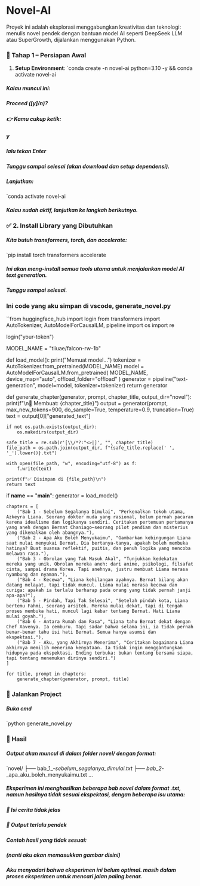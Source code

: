 # Novel-AI
Proyek ini adalah eksplorasi menggabungkan kreativitas dan teknologi:
menulis novel pendek dengan bantuan model AI seperti DeepSeek LLM atau SuperGrowth, dijalankan menggunakan Python.
### 🔧 Tahap 1 – Persiapan Awal
1. **Setup Environment**:
`conda create -n novel-ai python=3.10 -y && conda activate novel-ai
##### Kalau muncul ini:
##### Proceed ([y]/n)?
##### 👉 Kamu cukup ketik:
##### y
##### lalu tekan Enter
##### Tunggu sampai selesai (akan download dan setup dependensi).
##### Lanjutkan:
`conda activate novel-ai
##### Kalau sudah aktif, lanjutkan ke langkah berikutnya.
### ✅ 2. Install Library yang Dibutuhkan
##### Kita butuh transformers, torch, dan accelerate:
`pip install torch transformers accelerate
##### Ini akan meng-install semua tools utama untuk menjalankan model AI text generation.
##### Tunggu sampai selesai.
### Ini code yang aku simpan di vscode, generate_novel.py
``from huggingface_hub import login
from transformers import AutoTokenizer, AutoModelForCausalLM, pipeline
import os
import re

login("your-token")

MODEL_NAME = "tiiuae/falcon-rw-1b"

def load_model():
    print("Memuat model...")
    tokenizer = AutoTokenizer.from_pretrained(MODEL_NAME)
    model = AutoModelForCausalLM.from_pretrained(
        MODEL_NAME,
        device_map="auto",
        offload_folder="offload"
    )
    generator = pipeline("text-generation", model=model, tokenizer=tokenizer)
    return generator

def generate_chapter(generator, prompt, chapter_title, output_dir="novel"):
    print(f"\n📖 Membuat: {chapter_title}")
    output = generator(prompt, max_new_tokens=900, do_sample=True, temperature=0.9, truncation=True)
    text = output[0]["generated_text"]

    if not os.path.exists(output_dir):
        os.makedirs(output_dir)

    safe_title = re.sub(r'[\\/*?:"<>|]', "", chapter_title)  
    file_path = os.path.join(output_dir, f"{safe_title.replace(' ', '_').lower()}.txt")

    with open(file_path, "w", encoding="utf-8") as f:
        f.write(text)

    print(f"✅ Disimpan di {file_path}\n")
    return text

if __name__ == "__main__":
    generator = load_model()

    chapters = [
        ("Bab 1 - Sebelum Segalanya Dimulai", "Perkenalkan tokoh utama, Azkeyra Liana. Seorang dokter muda yang rasional, belum pernah pacaran karena idealisme dan logikanya sendiri. Ceritakan pertemuan pertamanya yang aneh dengan Bernat Chaniago—seorang pilot pendiam dan misterius yang dikenalkan oleh abangnya."),
        ("Bab 2 - Apa Aku Boleh Menyukaimu", "Gambarkan kebingungan Liana saat mulai menyukai Bernat. Dia bertanya-tanya, apakah boleh membuka hatinya? Buat nuansa reflektif, puitis, dan penuh logika yang mencoba melawan rasa."),
        ("Bab 3 - Obrolan yang Tak Masuk Akal", "Tunjukkan kedekatan mereka yang unik. Obrolan mereka aneh: dari anime, psikologi, filsafat cinta, sampai drama Korea. Tapi anehnya, justru membuat Liana merasa nyambung dan nyaman."),
        ("Bab 4 - Kecewa", "Liana kehilangan ayahnya. Bernat bilang akan datang melayat, tapi tidak muncul. Liana mulai merasa kecewa dan curiga: apakah ia terlalu berharap pada orang yang tidak pernah janji apa-apa?"),
        ("Bab 5 - Pindah, Tapi Tak Selesai", "Setelah pindah kota, Liana bertemu Fahmi, seorang arsitek. Mereka mulai dekat, tapi di tengah proses membuka hati, muncul lagi kabar tentang Bernat. Hati Liana mulai goyah."),
        ("Bab 6 - Antara Rumah dan Rasa", "Liana tahu Bernat dekat dengan Chef Xavenya. Ia cemburu. Tapi sadar bahwa selama ini, ia tidak pernah benar-benar tahu isi hati Bernat. Semua hanya asumsi dan ekspektasi."),
        ("Bab 7 - Aku, yang Akhirnya Menerima", "Ceritakan bagaimana Liana akhirnya memilih menerima kenyataan. Ia tidak ingin menggantungkan hidupnya pada ekspektasi. Ending terbuka: bukan tentang bersama siapa, tapi tentang menemukan dirinya sendiri.")
    ]

    for title, prompt in chapters:
        generate_chapter(generator, prompt, title)

### 🧠 Jalankan Project
##### Buka cmd
`python generate_novel.py
### 📁 Hasil
##### Output akan muncul di dalam folder novel/ dengan format:
`novel/
├── bab_1_-_sebelum_segalanya_dimulai.txt
├── bab_2_-_apa_aku_boleh_menyukaimu.txt
...
##### Eksperimen ini menghasilkan beberapa bab novel dalam format .txt, namun hasilnya tidak sesuai ekspektasi, dengan beberapa isu utama:
##### 🔁 Isi cerita tidak jelas 
##### 💬 Output terlalu pendek
##### Contoh hasil yang tidak sesuai:
##### (nanti aku akan memasukkan gambar disini)
##### Aku menyadari bahwa eksperimen ini belum optimal. masih dalam proses eksperimen untuk mencari jalan paling benar.
